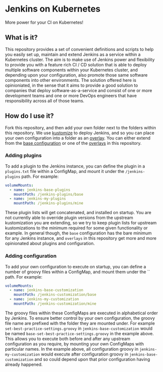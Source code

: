 # Jenkins on Kubernetes
More power for your CI on Kubernetes!

## What is it?
This repository provides a set of convenient definitions and scripts to help you easily set up, maintain and extend Jenkins as a service within a Kubernetes cluster. The aim is to make use of Jenkins power and flexibility to provide you with a feature rich CI / CD solution that is able to deploy multiple software components within your Kubernetes cluster, and depending upon your configuration, also promote those same software components into other environments. The solution offered here is opinioniated, in the sense that it aims to provide a good solution to companies that deploy software-as-a-service and consist of one or more development teams and one or more DevOps engineers that have responsibility across all of those teams.

## How do I use it?
Fork this repository, and then add your own folder next to the folders within this repository. We use [kustomize](https://github.com/kubernetes-sigs/kustomize) to deploy Jenkins, and so you can place your own configuration into a folder as an [overlay](https://kubectl.docs.kubernetes.io/references/kustomize/glossary/#overlay). You can either extend from the [base configuration](/base/README.md) or one of the [overlays](/overlays/README.md) in this repository.

### Adding plugins
To add a plugin to the Jenkins instance, you can define the plugin in a `plugins.txt` file within a ConfigMap, and mount it under the `/jenkins-plugins` path. For example:

```yaml
volumeMounts:
  - name: jenkins-base-plugins
    mountPath: /jenkins-plugins/base
  - name: jenkins-my-plugins
    mountPath: /jenkins-plugins/mine
```

These plugin lists will get concatenated, and installed on startup. You are not currently able to override plugin versions from the upstream kustomization you are extending, so we try to keep plugin lists for upstream kustomizations to the minimum required for some given functionality or example. In general though, the `base` configuration has the bare minimum for any Jenkins instance, and `overlays` in this repository get more and more opinionated about plugins and configuration.

### Adding configuration
To add your own configuration to execute on startup, you can define a number of groovy files within a ConfigMap, and mount them under the `` path. For example:

```yaml
volumeMounts:
  - name: jenkins-base-customization
    mountPath: /jenkins-customization/base
  - name: jenkins-my-customization
    mountPath: /jenkins-customization/mine
```

The groovy files within these ConfigMaps are executed in alphabetical order by Jenkins. To ensure better control by your own configuration, the groovy file name are prefixed with the folder they are mounted under. For example `set-best-practice-settings.groovy` in `jenkins-base-customization` would be named `base-set-best-practice-settings.groovy` in the example above. This allows you to execute both before and after any upstream configuration as you require, by mounting your own ConfigMaps with particular names. In the example above, all configuration groovy in `jenkins-my-customization` would execute after configuration groovy in `jenkins-base-customization` and so could depend upon that prior configuration having already happened.
